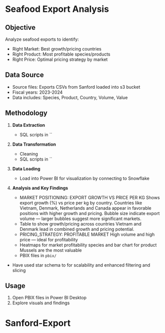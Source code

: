 # Seafood Export Analysis

## Objective
Analyze seafood exports to identify:
- Right Market: Best growth/pricing countries
- Right Product: Most profitable species/products
- Right Price: Optimal pricing strategy by market

## Data Source
- Source files: Exports CSVs from Sanford loaded into s3 bucket
- Fiscal years: 2023-2024
- Data includes: Species, Product, Country, Volume, Value

## Methodology
1. **Data Extraction**
   - SQL scripts in ``
2. **Data Transformation**
   - Cleaning
   - SQL scripts in ``
3. **Data Loading**
   - Load into Power BI for visualization by connecting to Snowflake

4. **Analysis and Key Findings**
   - MARKET POSITIONING: EXPORT GROWTH VS PRICE PER KG
     Shows export growth (%) vs price per kg by country.
     Countries like Vietnam, Denmark, Netherlands and Canada appear in favorable positions with higher growth and pricing.
     Bubble size  indicate export volume — larger bubbles suggest more significant markets.
   - Table to show growth/pricing across countries
     Vietnam and Denmark lead in combined growth and pricing potential.
   - PRICING_STRATEGY: PROFITABLE MARKET
      High volume and high price — ideal for profitability
   - Heatmaps for market profitability species and bar chart for product
      Mussels are the most valuable 
   - PBIX files in `pbix/`
- Have used star schema to for scalability and enhanced filtering and slicing

## Usage
1. Open PBIX files in Power BI Desktop
3. Explore visuals and findings

# Sanford-Export
